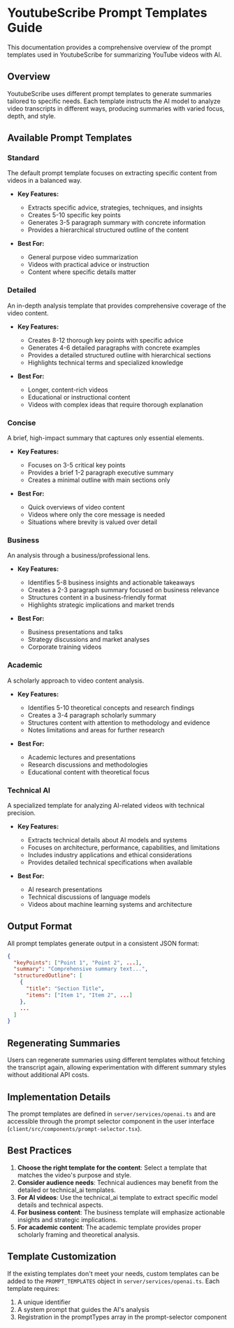 # YoutubeScribe Prompt Templates Guide

This documentation provides a comprehensive overview of the prompt templates used in YoutubeScribe for summarizing YouTube videos with AI.

## Overview

YoutubeScribe uses different prompt templates to generate summaries tailored to specific needs. Each template instructs the AI model to analyze video transcripts in different ways, producing summaries with varied focus, depth, and style.

## Available Prompt Templates

### Standard
The default prompt template focuses on extracting specific content from videos in a balanced way.

- **Key Features:**
  - Extracts specific advice, strategies, techniques, and insights
  - Creates 5-10 specific key points
  - Generates 3-5 paragraph summary with concrete information
  - Provides a hierarchical structured outline of the content

- **Best For:**
  - General purpose video summarization
  - Videos with practical advice or instruction
  - Content where specific details matter

### Detailed
An in-depth analysis template that provides comprehensive coverage of the video content.

- **Key Features:**
  - Creates 8-12 thorough key points with specific advice
  - Generates 4-6 detailed paragraphs with concrete examples
  - Provides a detailed structured outline with hierarchical sections
  - Highlights technical terms and specialized knowledge

- **Best For:**
  - Longer, content-rich videos
  - Educational or instructional content
  - Videos with complex ideas that require thorough explanation

### Concise
A brief, high-impact summary that captures only essential elements.

- **Key Features:**
  - Focuses on 3-5 critical key points
  - Provides a brief 1-2 paragraph executive summary
  - Creates a minimal outline with main sections only

- **Best For:**
  - Quick overviews of video content
  - Videos where only the core message is needed
  - Situations where brevity is valued over detail

### Business
An analysis through a business/professional lens.

- **Key Features:**
  - Identifies 5-8 business insights and actionable takeaways
  - Creates a 2-3 paragraph summary focused on business relevance
  - Structures content in a business-friendly format
  - Highlights strategic implications and market trends

- **Best For:**
  - Business presentations and talks
  - Strategy discussions and market analyses
  - Corporate training videos

### Academic
A scholarly approach to video content analysis.

- **Key Features:**
  - Identifies 5-10 theoretical concepts and research findings
  - Creates a 3-4 paragraph scholarly summary
  - Structures content with attention to methodology and evidence
  - Notes limitations and areas for further research

- **Best For:**
  - Academic lectures and presentations
  - Research discussions and methodologies
  - Educational content with theoretical focus

### Technical AI
A specialized template for analyzing AI-related videos with technical precision.

- **Key Features:**
  - Extracts technical details about AI models and systems
  - Focuses on architecture, performance, capabilities, and limitations
  - Includes industry applications and ethical considerations
  - Provides detailed technical specifications when available

- **Best For:**
  - AI research presentations
  - Technical discussions of language models
  - Videos about machine learning systems and architecture

## Output Format

All prompt templates generate output in a consistent JSON format:

```json
{
  "keyPoints": ["Point 1", "Point 2", ...],
  "summary": "Comprehensive summary text...",
  "structuredOutline": [
    {
      "title": "Section Title",
      "items": ["Item 1", "Item 2", ...]
    },
    ...
  ]
}
```

## Regenerating Summaries

Users can regenerate summaries using different templates without fetching the transcript again, allowing experimentation with different summary styles without additional API costs.

## Implementation Details

The prompt templates are defined in `server/services/openai.ts` and are accessible through the prompt selector component in the user interface (`client/src/components/prompt-selector.tsx`).

## Best Practices

1. **Choose the right template for the content**: Select a template that matches the video's purpose and style.
2. **Consider audience needs**: Technical audiences may benefit from the detailed or technical_ai templates.
3. **For AI videos**: Use the technical_ai template to extract specific model details and technical aspects.
4. **For business content**: The business template will emphasize actionable insights and strategic implications.
5. **For academic content**: The academic template provides proper scholarly framing and theoretical analysis.

## Template Customization

If the existing templates don't meet your needs, custom templates can be added to the `PROMPT_TEMPLATES` object in `server/services/openai.ts`. Each template requires:

1. A unique identifier
2. A system prompt that guides the AI's analysis
3. Registration in the promptTypes array in the prompt-selector component
